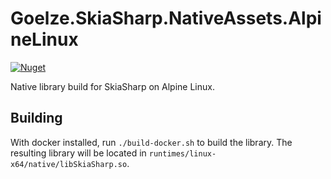# Goelze.SkiaSharp.NativeAssets.AlpineLinux

[![Nuget](https://img.shields.io/nuget/v/Goelze.SkiaSharp.NativeAssets.AlpineLinux.svg)](https://www.nuget.org/packages/Goelze.SkiaSharp.NativeAssets.AlpineLinux/)

Native library build for SkiaSharp on Alpine Linux.

## Building

With docker installed, run `./build-docker.sh` to build the library. The resulting library will be located in `runtimes/linux-x64/native/libSkiaSharp.so`.

